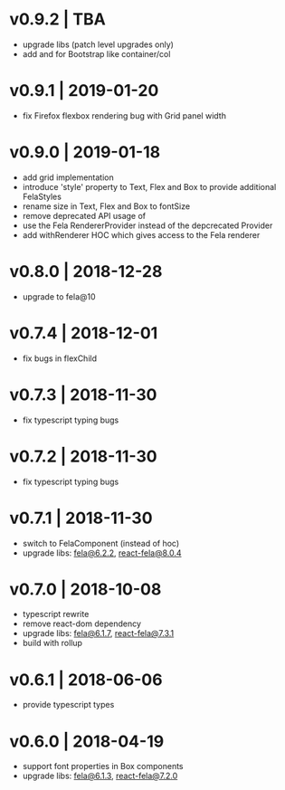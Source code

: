 # v0.9.2 | TBA
* upgrade libs (patch level upgrades only)
* add <Col> and <ColRow> for Bootstrap like container/col

# v0.9.1 | 2019-01-20
* fix Firefox flexbox rendering bug with Grid panel width

# v0.9.0 | 2019-01-18
* add grid implementation
* introduce 'style' property to Text, Flex and Box to provide additional FelaStyles
* rename size in Text, Flex and Box to fontSize
* remove deprecated API usage of <FlexComponent>
* use the Fela RendererProvider instead of the depcrecated Provider
* add withRenderer HOC which gives access to the Fela renderer

# v0.8.0 | 2018-12-28
* upgrade to fela@10

# v0.7.4 | 2018-12-01
* fix bugs in flexChild

# v0.7.3 | 2018-11-30
* fix typescript typing bugs

# v0.7.2 | 2018-11-30
* fix typescript typing bugs

# v0.7.1 | 2018-11-30
* switch to FelaComponent (instead of hoc)
* upgrade libs: fela@6.2.2, react-fela@8.0.4

# v0.7.0 | 2018-10-08
* typescript rewrite
* remove react-dom dependency
* upgrade libs: fela@6.1.7, react-fela@7.3.1
* build with rollup

# v0.6.1 | 2018-06-06
* provide typescript types

# v0.6.0 | 2018-04-19
* support font properties in Box components
* upgrade libs: fela@6.1.3, react-fela@7.2.0
